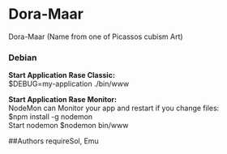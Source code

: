 # Dora-Maar
Dora-Maar (Name from one of Picassos cubism Art)

### Debian
**Start Application Rase Classic:**<br>
$DEBUG=my-application ./bin/www

**Start Application Rase Monitor:**<br>
NodeMon can Monitor your app and restart if you change files:<br>
$npm install -g nodemon<br>
Start nodemon
$nodemon bin/www

##Authors requireSol, Emu
